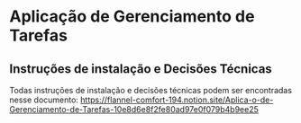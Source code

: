 # Aplicação de Gerenciamento de Tarefas

## Instruções de instalação e Decisões Técnicas

Todas instruções de instalação e decisões técnicas podem ser encontradas nesse documento: https://flannel-comfort-194.notion.site/Aplica-o-de-Gerenciamento-de-Tarefas-10e8d6e8f2fe80ad97e0f079b4b9ee25